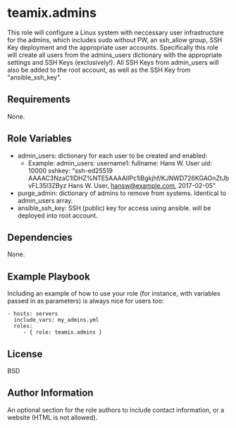 teamix.admins
=============

This role will configure a Linux system with neccessary user infrastructure for the admins, which includes sudo without PW, an ssh_allow group, SSH Key deployment and the appropriate user accounts. Specifically this role will create all users from the admins_users dictionary with the appropriate settings and SSH Keys (exclusively!). All SSH Keys from admin_users will also be added to the root account, as well as the SSH Key from "ansible_ssh_key".

Requirements
------------

None.

Role Variables
--------------

* admin_users: dictionary for each user to be created and enabled:
  * Example:
    admin_users:
      username1:
        fullname: Hans W. User
        uid: 10000
        sshkey: "ssh-ed25519 AAAAC3NzaC1lDHZ%NTE5AAAAIIPc1iBgkjhf/KJNWD726KGAOnZtJbvFL35l3ZByz Hans W. User, <hansw@example.com>, 2017-02-05"
* purge_admin: dictionary of admins to remove from systems. Identical to admin_users array.
* ansible_ssh_key: SSH (public) key for access using ansible. will be deployed into root account.

Dependencies
------------

None.

Example Playbook
----------------

Including an example of how to use your role (for instance, with variables passed in as parameters) is always nice for users too:

    - hosts: servers
      include_vars: my_admins.yml
      roles:
         - { role: teamix.admins }

License
-------

BSD

Author Information
------------------

An optional section for the role authors to include contact information, or a website (HTML is not allowed).

